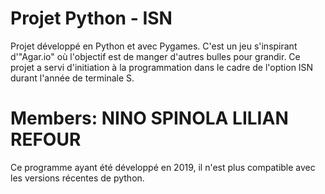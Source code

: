 # Projet Python - ISN

Projet développé en Python et avec Pygames. C'est un jeu s'inspirant d'"Agar.io" où l'objectif est de manger d'autres bulles pour grandir.
Ce projet a servi d'initiation à la programmation dans le cadre de l'option ISN durant l'année de terminale S.

# Members: NINO SPINOLA LILIAN REFOUR

Ce programme ayant été développé en 2019, il n'est plus compatible avec les versions récentes de python.
